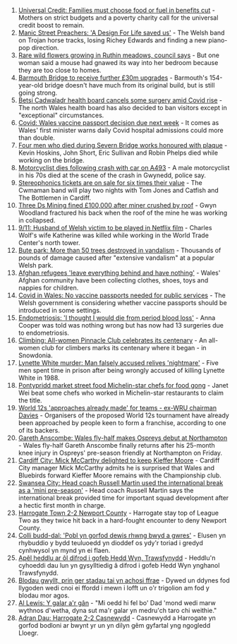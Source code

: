 1. [Universal Credit: Families must choose food or fuel in benefits cut](https://www.bbc.co.uk/news/uk-wales-58501219?at_medium=RSS&at_campaign=KARANGA) - Mothers on strict budgets and a poverty charity call for the universal credit boost to remain.
2. [Manic Street Preachers: 'A Design For Life saved us'](https://www.bbc.co.uk/news/entertainment-arts-58460903?at_medium=RSS&at_campaign=KARANGA) - The Welsh band on Trojan horse tracks, losing Richey Edwards and finding a new piano-pop direction.
3. [Rare wild flowers growing in Ruthin meadows, council says](https://www.bbc.co.uk/news/uk-wales-58491003?at_medium=RSS&at_campaign=KARANGA) - But one woman said a mouse had gnawed its way into her bedroom because they are too close to homes.
4. [Barmouth Bridge to receive further £30m upgrades](https://www.bbc.co.uk/news/uk-wales-58517351?at_medium=RSS&at_campaign=KARANGA) - Barmouth's 154-year-old bridge doesn't have much from its original build, but is still going strong.
5. [Betsi Cadwaladr health board cancels some surgery amid Covid rise](https://www.bbc.co.uk/news/uk-wales-58521865?at_medium=RSS&at_campaign=KARANGA) - The north Wales health board has also decided to ban visitors except in "exceptional" circumstances.
6. [Covid: Wales vaccine passport decision due next week](https://www.bbc.co.uk/news/uk-wales-58515771?at_medium=RSS&at_campaign=KARANGA) - It comes as Wales' first minister warns daily Covid hospital admissions could more than double.
7. [Four men who died during Severn Bridge works honoured with plaque](https://www.bbc.co.uk/news/uk-england-bristol-58512223?at_medium=RSS&at_campaign=KARANGA) - Kevin Hoskins, John Short, Eric Sullivan and Robin Phelps died while working on the bridge.
8. [Motorcyclist dies following crash with car on A493](https://www.bbc.co.uk/news/uk-wales-58523053?at_medium=RSS&at_campaign=KARANGA) - A male motorcyclist in his 70s died at the scene of the crash in Gwynedd, police say.
9. [Stereophonics tickets are on sale for six times their value](https://www.bbc.co.uk/news/uk-wales-58521295?at_medium=RSS&at_campaign=KARANGA) - The Cwmaman band will play two nights with Tom Jones and Catfish and The Bottlemen in Cardiff.
10. [Three Ds Mining fined £100,000 after miner crushed by roof](https://www.bbc.co.uk/news/uk-wales-58521289?at_medium=RSS&at_campaign=KARANGA) - Gwyn Woodland fractured his back when the roof of the mine he was working in collapsed.
11. [9/11: Husband of Welsh victim to be played in Netflix film](https://www.bbc.co.uk/news/uk-wales-58508603?at_medium=RSS&at_campaign=KARANGA) - Charles Wolf's wife Katherine was killed while working in the World Trade Center's north tower.
12. [Bute park: More than 50 trees destroyed in vandalism](https://www.bbc.co.uk/news/uk-wales-58517349?at_medium=RSS&at_campaign=KARANGA) - Thousands of pounds of damage caused after "extensive vandalism" at a popular Welsh park.
13. [Afghan refugees 'leave everything behind and have nothing'](https://www.bbc.co.uk/news/uk-wales-58523870?at_medium=RSS&at_campaign=KARANGA) - Wales' Afghan community have been collecting clothes, shoes, toys and nappies for children.
14. [Covid in Wales: No vaccine passports needed for public services](https://www.bbc.co.uk/news/uk-wales-58521379?at_medium=RSS&at_campaign=KARANGA) - The Welsh government is considering whether vaccine passports should be introduced in some settings.
15. [Endometriosis: 'I thought I would die from period blood loss'](https://www.bbc.co.uk/news/uk-wales-58506814?at_medium=RSS&at_campaign=KARANGA) - Anna Cooper was told was nothing wrong but has now had 13 surgeries due to endometriosis.
16. [Climbing: All-women Pinnacle Club celebrates its centenary](https://www.bbc.co.uk/news/uk-wales-58496185?at_medium=RSS&at_campaign=KARANGA) - An all-women club for climbers marks its centenary where it began - in Snowdonia.
17. [Lynette White murder: Man falsely accused relives 'nightmare'](https://www.bbc.co.uk/news/uk-wales-58493595?at_medium=RSS&at_campaign=KARANGA) - Five men spent time in prison after being wrongly accused of killing Lynette White in 1988.
18. [Pontypridd market street food Michelin-star chefs for food gong](https://www.bbc.co.uk/news/uk-wales-58487867?at_medium=RSS&at_campaign=KARANGA) - Janet Wei beat some chefs who worked in Michelin-star restaurants to claim the title.
19. [World 12s 'approaches already made' for teams - ex-WRU chairman Davies](https://www.bbc.co.uk/sport/rugby-union/58522644?at_medium=RSS&at_campaign=KARANGA) - Organisers of the proposed World 12s tournament have already been approached by people keen to form a franchise, according to one of its backers.
20. [Gareth Anscombe: Wales fly-half makes Ospreys debut at Northampton](https://www.bbc.co.uk/sport/rugby-union/58503832?at_medium=RSS&at_campaign=KARANGA) - Wales fly-half Gareth Anscombe finally returns after his 25-month knee injury in Ospreys' pre-season friendly at Northampton on Friday.
21. [Cardiff City: Mick McCarthy delighted to keep Kieffer Moore](https://www.bbc.co.uk/sport/football/58515815?at_medium=RSS&at_campaign=KARANGA) - Cardiff City manager Mick McCarthy admits he is surprised that Wales and Bluebirds forward Kieffer Moore remains with the Championship club.
22. [Swansea City: Head coach Russell Martin used the international break as a 'mini pre-season'](https://www.bbc.co.uk/sport/football/58514273?at_medium=RSS&at_campaign=KARANGA) - Head coach Russell Martin says the international break provided time for important squad development after a hectic first month in charge.
23. [Harrogate Town 2-2 Newport County](https://www.bbc.co.uk/sport/football/58430412?at_medium=RSS&at_campaign=KARANGA) - Harrogate stay top of League Two as they twice hit back in a hard-fought encounter to deny Newport County.
24. [Colli budd-dal: 'Pobl yn gorfod dewis rhwng bwyd a gwres'](https://www.bbc.co.uk/newyddion/58521419?at_medium=RSS&at_campaign=KARANGA) - Elusen yn rhybuddio y bydd teuluoedd yn dioddef os ydy'r toriad i gredyd cynhwysol yn mynd yn ei flaen.
25. [Apêl heddlu ar ôl difrod i gofeb Hedd Wyn, Trawsfynydd](https://www.bbc.co.uk/newyddion/58528141?at_medium=RSS&at_campaign=KARANGA) - Heddlu'n cyhoeddi dau lun yn gysylltiedig â difrod i gofeb Hedd Wyn ynghanol Trawsfynydd.
26. [Blodau gwyllt, prin ger stadau tai yn achosi ffrae](https://www.bbc.co.uk/newyddion/58515839?at_medium=RSS&at_campaign=KARANGA) - Dywed un ddynes fod llygoden wedi cnoi ei ffordd i mewn i lofft un o'r trigolion am fod y blodau mor agos.
27. [Al Lewis: Y galar a'r gân](https://www.bbc.co.uk/newyddion/58506559?at_medium=RSS&at_campaign=KARANGA) - "Mi oedd hi fel bo' Dad 'mond wedi marw wythnos d'wetha, dyna sut ma'r galar yn medru'ch taro chi weithie."
28. [Adran Dau: Harrogate 2-2 Casnewydd](https://www.bbc.co.uk/newyddion/58523747?at_medium=RSS&at_campaign=KARANGA) - Casnewydd a Harrogate yn gorfod bodloni ar bwynt yr un yn dilyn gêm gyfartal yng ngogledd Lloegr.
